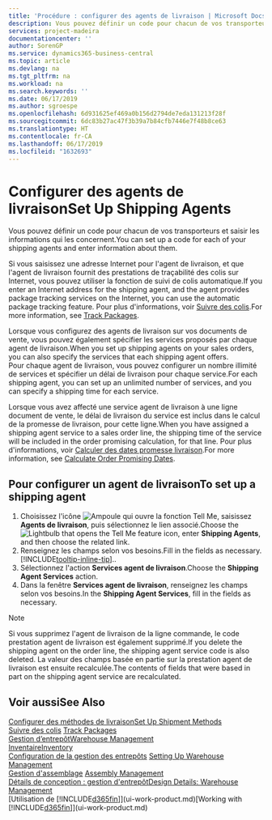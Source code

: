 ```yaml
---
title: 'Procédure : configurer des agents de livraison | Microsoft Docs'
description: Vous pouvez définir un code pour chacun de vos transporteurs et saisir les informations qui les concernent.
services: project-madeira
documentationcenter: ''
author: SorenGP
ms.service: dynamics365-business-central
ms.topic: article
ms.devlang: na
ms.tgt_pltfrm: na
ms.workload: na
ms.search.keywords: ''
ms.date: 06/17/2019
ms.author: sgroespe
ms.openlocfilehash: 6d931625ef469a0b156d2794de7eda131213f28f
ms.sourcegitcommit: 6dc83b27ac47f3b39a7b84cfb7446e7f48b8ce63
ms.translationtype: HT
ms.contentlocale: fr-CA
ms.lasthandoff: 06/17/2019
ms.locfileid: "1632693"
---
```

# <a name="set-up-shipping-agents"></a><span data-ttu-id="5f4f2-103">Configurer des agents de livraison</span><span class="sxs-lookup"><span data-stu-id="5f4f2-103">Set Up Shipping Agents</span></span>
<span data-ttu-id="5f4f2-104">Vous pouvez définir un code pour chacun de vos transporteurs et saisir les informations qui les concernent.</span><span class="sxs-lookup"><span data-stu-id="5f4f2-104">You can set up a code for each of your shipping agents and enter information about them.</span></span>  

<span data-ttu-id="5f4f2-105">Si vous saisissez une adresse Internet pour l'agent de livraison, et que l'agent de livraison fournit des prestations de traçabilité des colis sur Internet, vous pouvez utiliser la fonction de suivi de colis automatique.</span><span class="sxs-lookup"><span data-stu-id="5f4f2-105">If you enter an Internet address for the shipping agent, and the agent provides package tracking services on the Internet, you can use the automatic package tracking feature.</span></span> <span data-ttu-id="5f4f2-106">Pour plus d'informations, voir [Suivre des colis](sales-how-track-packages.md).</span><span class="sxs-lookup"><span data-stu-id="5f4f2-106">For more information, see [Track Packages](sales-how-track-packages.md).</span></span>

<span data-ttu-id="5f4f2-107">Lorsque vous configurez des agents de livraison sur vos documents de vente, vous pouvez également spécifier les services proposés par chaque agent de livraison.</span><span class="sxs-lookup"><span data-stu-id="5f4f2-107">When you set up shipping agents on your sales orders, you can also specify the services that each shipping agent offers.</span></span>  
<span data-ttu-id="5f4f2-108">Pour chaque agent de livraison, vous pouvez configurer un nombre illimité de services et spécifier un délai de livraison pour chaque service.</span><span class="sxs-lookup"><span data-stu-id="5f4f2-108">For each shipping agent, you can set up an unlimited number of services, and you can specify a shipping time for each service.</span></span>  

<span data-ttu-id="5f4f2-109">Lorsque vous avez affecté une service agent de livraison à une ligne document de vente, le délai de livraison du service est inclus dans le calcul de la promesse de livraison, pour cette ligne.</span><span class="sxs-lookup"><span data-stu-id="5f4f2-109">When you have assigned a shipping agent service to a sales order line, the shipping time of the service will be included in the order promising calculation, for that line.</span></span> <span data-ttu-id="5f4f2-110">Pour plus d'informations, voir [Calculer des dates promesse livraison](sales-how-to-calculate-order-promising-dates.md).</span><span class="sxs-lookup"><span data-stu-id="5f4f2-110">For more information, see [Calculate Order Promising Dates](sales-how-to-calculate-order-promising-dates.md).</span></span>

## <a name="to-set-up-a-shipping-agent"></a><span data-ttu-id="5f4f2-111">Pour configurer un agent de livraison</span><span class="sxs-lookup"><span data-stu-id="5f4f2-111">To set up a shipping agent</span></span>  
1.  <span data-ttu-id="5f4f2-112">Choisissez l'icône ![Ampoule qui ouvre la fonction Tell Me](media/ui-search/search_small.png "Dites-moi ce que vous voulez faire"), saisissez **Agents de livraison**, puis sélectionnez le lien associé.</span><span class="sxs-lookup"><span data-stu-id="5f4f2-112">Choose the ![Lightbulb that opens the Tell Me feature](media/ui-search/search_small.png "Tell me what you want to do") icon, enter **Shipping Agents**, and then choose the related link.</span></span>  
2.  <span data-ttu-id="5f4f2-113">Renseignez les champs selon vos besoins.</span><span class="sxs-lookup"><span data-stu-id="5f4f2-113">Fill in the fields as necessary.</span></span> [!INCLUDE[tooltip-inline-tip](includes/tooltip-inline-tip_md.md)]<span data-ttu-id="5f4f2-114">.</span><span class="sxs-lookup"><span data-stu-id="5f4f2-114">.</span></span>  
3.  <span data-ttu-id="5f4f2-115">Sélectionnez l'action **Services agent de livraison**.</span><span class="sxs-lookup"><span data-stu-id="5f4f2-115">Choose the **Shipping Agent Services** action.</span></span>
4. <span data-ttu-id="5f4f2-116">Dans la fenêtre **Services agent de livraison**, renseignez les champs selon vos besoins.</span><span class="sxs-lookup"><span data-stu-id="5f4f2-116">In the **Shipping Agent Services**, fill in the fields as necessary.</span></span>

> [!NOTE]  
>  <span data-ttu-id="5f4f2-117">Si vous supprimez l'agent de livraison de la ligne commande, le code prestation agent de livraison est également supprimé.</span><span class="sxs-lookup"><span data-stu-id="5f4f2-117">If you delete the shipping agent on the order line, the shipping agent service code is also deleted.</span></span> <span data-ttu-id="5f4f2-118">La valeur des champs basée en partie sur la prestation agent de livraison est ensuite recalculée.</span><span class="sxs-lookup"><span data-stu-id="5f4f2-118">The contents of fields that were based in part on the shipping agent service are recalculated.</span></span>  

## <a name="see-also"></a><span data-ttu-id="5f4f2-119">Voir aussi</span><span class="sxs-lookup"><span data-stu-id="5f4f2-119">See Also</span></span>
[<span data-ttu-id="5f4f2-120">Configurer des méthodes de livraison</span><span class="sxs-lookup"><span data-stu-id="5f4f2-120">Set Up Shipment Methods</span></span>](sales-how-set-up-shipment-methods.md)  
<span data-ttu-id="5f4f2-121">[Suivre des colis](sales-how-track-packages.md)  </span><span class="sxs-lookup"><span data-stu-id="5f4f2-121">[Track Packages](sales-how-track-packages.md)  </span></span>  
[<span data-ttu-id="5f4f2-122">Gestion d’entrepôt</span><span class="sxs-lookup"><span data-stu-id="5f4f2-122">Warehouse Management</span></span>](warehouse-manage-warehouse.md)  
[<span data-ttu-id="5f4f2-123">Inventaire</span><span class="sxs-lookup"><span data-stu-id="5f4f2-123">Inventory</span></span>](inventory-manage-inventory.md)  
<span data-ttu-id="5f4f2-124">[Configuration de la gestion des entrepôts](warehouse-setup-warehouse.md)   </span><span class="sxs-lookup"><span data-stu-id="5f4f2-124">[Setting Up Warehouse Management](warehouse-setup-warehouse.md)   </span></span>  
<span data-ttu-id="5f4f2-125">[Gestion d'assemblage](assembly-assemble-items.md)  </span><span class="sxs-lookup"><span data-stu-id="5f4f2-125">[Assembly Management](assembly-assemble-items.md)  </span></span>  
[<span data-ttu-id="5f4f2-126">Détails de conception : gestion d'entrepôt</span><span class="sxs-lookup"><span data-stu-id="5f4f2-126">Design Details: Warehouse Management</span></span>](design-details-warehouse-management.md)  
<span data-ttu-id="5f4f2-127">[Utilisation de [!INCLUDE[d365fin](includes/d365fin_md.md)]](ui-work-product.md)</span><span class="sxs-lookup"><span data-stu-id="5f4f2-127">[Working with [!INCLUDE[d365fin](includes/d365fin_md.md)]](ui-work-product.md)</span></span>  
